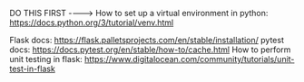 
DO THIS FIRST ----> How to set up a virtual environment in python: https://docs.python.org/3/tutorial/venv.html

Flask docs: https://flask.palletsprojects.com/en/stable/installation/
pytest docs: https://docs.pytest.org/en/stable/how-to/cache.html
How to perform unit testing in flask: https://www.digitalocean.com/community/tutorials/unit-test-in-flask